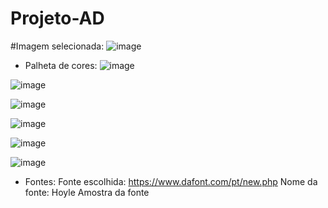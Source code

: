 # Projeto-AD
#Imagem selecionada:
![image](https://user-images.githubusercontent.com/80174933/140590066-467ecc4b-098c-4472-90f5-a8bf10f4c79a.png)


- Palheta de cores:
![image](https://user-images.githubusercontent.com/80174933/140589965-bebaa5bb-0073-4bcf-a69b-32a4e6b9fbb9.png)

![image](https://user-images.githubusercontent.com/80174933/140589981-ad33ee96-8715-4c18-ba80-ec452e3a2b0a.png)

![image](https://user-images.githubusercontent.com/80174933/140589992-847f081e-3ff7-4949-b75c-f95d069afb60.png)

![image](https://user-images.githubusercontent.com/80174933/140590003-591dc4f7-5795-4419-86cf-8298a6fc0e38.png)

![image](https://user-images.githubusercontent.com/80174933/140590010-6eeaa1b2-ddfc-4a87-a224-0bc8bb38d03f.png)

![image](https://user-images.githubusercontent.com/80174933/140590018-807c9ab1-108c-4a26-9dd4-b0541b8c7bf5.png)


- Fontes:
	Fonte escolhida: https://www.dafont.com/pt/new.php
	Nome da fonte: Hoyle
	Amostra da fonte
